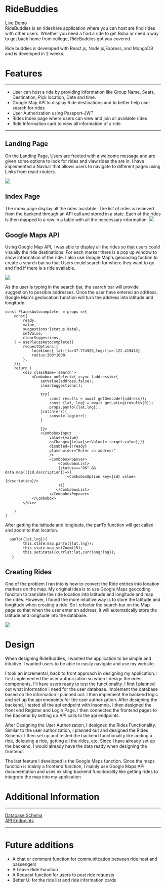 # RideBuddies

[Live Demo](https://ride-buddies.herokuapp.com/)\
RideBuddies is an rideshare application where you can host are find rides with other users. Whether you need a find a ride to
get Boba or need a way to get back home from college, RideBuddies got you covered.

Ride buddies is developed with React.js, Node.js,Express, and MongoDB and is developed in 2 weeks.

# Features

---

-  User can host a ride by providing information like Group Name, Seats, Destination, Pick location, Date and time.
-  Google Map API to display Ride destinations and to better help user search for rides
-  User Authorization using Passport-JWT
-  Rides Index page where users can view and join all available rides
-  Ride Information card to view all information of a ride

---

## Landing Page

On the Landing Page, Users are freeted with a welcome message and are given some options to look for rides and view rides the are in.
I have implemented a Navbar that allows users to navigate to different pages using Links from react-routers.

![](screenshot/Dashboard.png)

## Index Page

The index page display all the rides available. The list of rides is recieved from the backend through an API call and stored in a state. Each of the rides is then mapped to a row in a table with all the neccessary information.
![](screenshot/index.png)

## Google Maps API

Using Google Map API, I was able to display all the rides so that users could visually the ride destinations. For each marker there is a pop up window to show information of the ride. I also use Google Map's geocoding fuction to create a search bar so that Users could search for where they want to go and find if there is a ride available.

![](screenshot/map.png)

As the user is typing in the search bar, the search bar will provide suggestion to possible addresses. Once the user have entered an address, Google Map's geolocation function will turn the address into latitude and longitude.

```
const PlacesAutocomplete  = props =>{
    const{
        ready,
        value,
        suggestions:{status,data},
        setValue,
        clearSuggestions,
    } = usePlacesAutocomplete({
        requestOptions:{
            location:{ lat:()=>37.774929,lng:()=>-122.419418},
            radius:200*1000,
        },
    });
    return (
        <div className='search'>
            <Combobox onSelect={ async (address)=>{
                setValue(address,false);
                clearSuggestions();

                try{
                    const results = await getGeocode({address});
                    const {lat, lng} = await getLatLng(results[0]);
                    props.panTo({lat,lng});
                }catch(err){
                    console.log(err);
                }

                }}>
                <ComboboxInput
                    value={value}
                    onChange={(e)=>{setValue(e.target.value);}}
                    disabled={!ready}
                    placeholder="Enter an address"
                    />
                    <ComboboxPopover>
                        <ComboboxList>
                        {status==="OK" && data.map(({id,description})=>(
                            <ComboboxOption key={id} value={description}/>
                        ))}
                       </ComboboxList>
                    </ComboboxPopover>
            </Combobox>
        </div>

    )
}
```

After getting the latitude and longitude, the panTo function will get called and zoom to that location.

```
  panTo({lat,lng}){
        this.state.map.panTo({lat,lng});
        this.state.map.setZoom(15);
        this.setState({currlat:lat,currlong:lng});
   }
```

## Creating Rides

One of the problem I ran into is how to convert the Ride entries into location markers on the map. My original idea is to use Google Maps geocoding funciton to translate the ride location into latitude and longitude and map the rides. However, I found the more intuitive way is to store the latitude and longitude when creating a ride. So I refactor the search bar on the Map page so that when the user enter an address, it will automatically store the latitude and longitude into the database.

![](screenshot/create_ride.png)

# Design

When designing RideBuddies, I wanted the application to be simple and intuitive.
I wanted users to be able to easily navigate and use my website.

I took an incremental, back to front approach in designing my application. I first implemented
the user authorization so when I design the rides components, I'll have users ready to test the functionality.
I first I planned out what information I need for the user database. Implement the database based on the
information I planned out. I then implement the backend logic and set up the api endpoints for the user authorization.
After designing the backend, I tested all the api endpoint with Insomnia. I then designed the front end Register and Login Page.
I then connected the frontend pages to the backend by setting up API calls to the api endpoints.

After Designing the User Authorization, I designed the Rides Functionality. Similar to the user authorization, I planned out
and designed the Rides Schema. I then set up and tested the backend functionality like adding a ride, deleteing a ride,
getting all the rides, etc. Since I have already set up the backend, I would already have the data ready when designing the frontend.

The last feature I developed is the Google Maps function. Since the maps function is mainly a frontend function, I mainly use Google Maps API
documentation and uses existing backend funcitonality like getting rides to integrate the map into my application

# Additional Information

---

[Database Schema](https://github.com/rjzhao1/RideBuddiesDeploy/wiki/Schema)\
[API Endpoints](https://github.com/rjzhao1/RideBuddiesDeploy/wiki/API-Endpoints)

---

# Future additions

-  A chat or comment function for communitcation between ride host and passengers
-  A Leave Ride Function
-  A Request function for users to post ride requests
-  Better UI for the ride list and ride information cards
